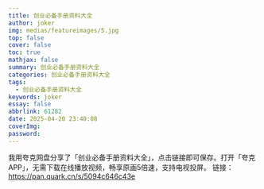 ```yaml
---
title: 创业必备手册资料大全
author: joker
img: medias/featureimages/5.jpg
top: false
cover: false
toc: true
mathjax: false
summary: 创业必备手册资料大全
categories: 创业必备手册资料大全
tags:
  - 创业必备手册资料大全
keywords: joker
essay: false
abbrlink: 61282
date: 2025-04-20 23:40:08
coverImg:
password:
---
```


我用夸克网盘分享了「创业必备手册资料大全」，点击链接即可保存。打开「夸克APP」，无需下载在线播放视频，畅享原画5倍速，支持电视投屏。
链接：https://pan.quark.cn/s/5094c646c43e
